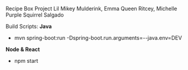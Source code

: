 Recipe Box Project 
Lil Mikey Mulderink, Emma Queen Ritcey, Michelle Purple Squirrel Salgado


Build Scripts:
**Java**
- mvn spring-boot:run -Dspring-boot.run.arguments=--java.env=DEV

**Node & React**
- npm start